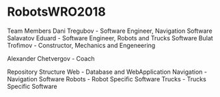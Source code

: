 # RobotsWRO2018
Team Members
Dani Tregubov - Software Engineer, Navigation Software
Salavatov Eduard - Software Engineer, Robots and Trucks Software
Bulat Trofimov - Constructor, Mechanics and Engeneering

Alexander Chetvergov - Coach

Repository Structure
Web - Database and WebApplication
Navigation - Navigation Software
Robots - Robot Specific Software
Trucks - Trucks Specific Software

